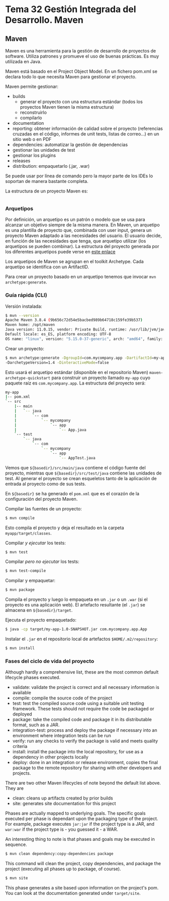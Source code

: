 # Tema 32 Gestión Integrada del Desarrollo. Maven

## Maven

Maven es una herramienta para la gestión de desarrollo de proyectos de software. Utiliza patrones y promueve el uso de
buenas prácticas. Es muy utilizada en Java.

Maven está basado en el Project Object Model. En un fichero pom.xml se declara todo lo que necesita Maven para gestionar
el proyecto.

Maven permite gestionar:

- builds
    - generar el proyecto con una estructura estándar (todos los proyectos Maven tienen la misma estructura)
    - reconstruirlo
    - compilarlo
- documentation
- reporting: obtener información de calidad sobre el proyecto (referencias cruzadas en el código, informes de unit tests,
  listas de correo...) en un sitio web o en PDF
- dependencies: automatizar la gestión de dependencias
- gestionar las unidades de test
- gestionar los plugins
- releases
- distribution: empaquetarlo (.jar, .war)

Se puede usar por línea de comando pero la mayor parte de los IDEs lo soportan de manera bastante completa.

La estructura de un proyecto Maven es:

```{thumbnail} images/estructura.png
```
### Arquetipos

Por definición, un arquetipo es un patrón o modelo que se usa para alcanzar un objetivo siempre de la misma 
manera. En Maven, un arquetipo es una plantilla de proyecto que, combinada con user input, genera un proyecto Maven 
adaptado a las necesidades del usuario. El usuario decide, en función de las necesidades que tenga, que arquetipo 
utilizar (los arquetipos se pueden combinar). La estructura del proyecto generada por los diferentes arquetipos puede
verse en [este enlace](https://maven.apache.org/archetypes/index.html)

Los arquetipos de Maven se agrupan en el toolkit Archetype. Cada arquetipo se identifica con un ArtifactID.

Para crear un proyecto basado en un arquetipo tenemos que invocar `mvn archetype:generate`.
### Guía rápida (CLI)

Versión instalada:

~~~ bash
$ mvn --version
Apache Maven 3.8.4 (9b656c72d54e5bacbed989b64718c159fe39b537)
Maven home: /opt/maven
Java version: 11.0.15, vendor: Private Build, runtime: /usr/lib/jvm/java-11-openjdk-amd64
Default locale: es_ES, platform encoding: UTF-8
OS name: "linux", version: "5.15.0-37-generic", arch: "amd64", family: "unix"
~~~

Crear un proyecto:

~~~ bash
$ mvn archetype:generate -DgroupId=com.mycompany.app -DartifactId=my-app -DarchetypeArtifactId=maven-archetype-quickstart 
-DarchetypeVersion=1.4 -DinteractiveMode=false
~~~

Esto usará el arquetipo estándar (disponible en el repositorio Maven) `maven-archetype-quickstart` para construir un
proyecto llamado `my-app` cuyo paquete raíz es `com.mycompany.app`. La estructura del proyecto será:

~~~ bash
my-app
|-- pom.xml
`-- src
    |-- main
    |   `-- java
    |       `-- com
    |           `-- mycompany
    |               `-- app
    |                   `-- App.java
    `-- test
        `-- java
            `-- com
                `-- mycompany
                    `-- app
                        `-- AppTest.java
~~~

Vemos que `${basedir}/src/main/java` contiene el código fuente del proyecto, mientras que `${basedir}/src/test/java` 
contiene las unidades de test. Al generar el proyecto se crean esqueletos tanto de la aplicación de entrada al proyecto 
como de sus tests.

En `${basedir}` se ha generado el `pom.xml` que es el corazón de la configuración del proyecto Maven.

Compilar las fuentes de un proyecto:

~~~ bash
$ mvn compile
~~~

Esto compila el proyecto y deja el resultado en la carpeta `myapp/target/classes`.

Compilar *y ejecutar* los tests:

~~~ bash
$ mvn test
~~~

Compilar *pero no ejecutar* los tests:

~~~ bash
$ mvn test-compile
~~~

Compilar y empaquetar:

~~~ bash
$ mvn package
~~~

Compila el proyecto y luego lo empaqueta en un `.jar` o un `.war` (si el proyecto es una aplicación web). El artefacto
resultante (el `.jar`) se almacena en `${basedir}/target`.

Ejecuta el proyecto empaquetado:

~~~ bash
$ java -cp target/my-app-1.0-SNAPSHOT.jar com.mycompany.app.App
~~~

Instalar el `.jar` en el repositorio local de artefactos `$HOME/.m2/repository`:

~~~ bash
$ mvn install
~~~
### Fases del ciclo de vida del proyecto

Although hardly a comprehensive list, these are the most common default lifecycle phases executed.

- validate: validate the project is correct and all necessary information is available
- compile: compile the source code of the project
- test: test the compiled source code using a suitable unit testing framework. These tests should not require the code 
  be packaged or deployed
- package: take the compiled code and package it in its distributable format, such as a JAR.
- integration-test: process and deploy the package if necessary into an environment where integration tests can be run
- verify: run any checks to verify the package is valid and meets quality criteria
- install: install the package into the local repository, for use as a dependency in other projects locally
- deploy: done in an integration or release environment, copies the final package to the remote repository for sharing 
  with other developers and projects.

There are two other Maven lifecycles of note beyond the default list above. They are

- clean: cleans up artifacts created by prior builds
- site: generates site documentation for this project

Phases are actually mapped to underlying goals. The specific goals executed per phase is dependant upon the packaging 
type of the project. For example, package executes `jar:jar` if the project type is a JAR, and `war:war` if the project 
type is - you guessed it - a WAR.

An interesting thing to note is that phases and goals may be executed in sequence.

~~~ bash
$ mvn clean dependency:copy-dependencies package
~~~

This command will clean the project, copy dependencies, and package the project (executing all phases up to package, of 
course).

~~~ bash
$ mvn site
~~~

This phase generates a site based upon information on the project's pom. You can look at the documentation generated 
under `target/site`.
